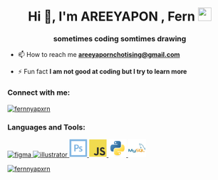 <h1 align="center">Hi 👋, I'm AREEYAPON , Fern <image src = "https://cdn-icons-png.flaticon.com/512/6997/6997662.png](https://cdn-icons-gif.flaticon.com/7931/7931427.gif" target = "iconprofile" width = "30" height = "30"</h1>
<h3 align="center">sometimes coding somtimes drawing</h3>

- 📫 How to reach me **areeyapornchotising@gmail.com**

- ⚡ Fun fact **I am not good at coding but I try to learn more**

<h3 align="left">Connect with me:</h3>
<p align="left">
<a href="https://instagram.com/fernnyapxrn" target="blank"><img align="center" src="https://raw.githubusercontent.com/rahuldkjain/github-profile-readme-generator/master/src/images/icons/Social/instagram.svg" alt="fernnyapxrn" height="30" width="40" /></a>
</p>

<h3 align="left">Languages and Tools:</h3>
<p align="left"> <a href="https://www.figma.com/" target="_blank" rel="noreferrer"> 
  <img src="https://www.vectorlogo.zone/logos/figma/figma-icon.svg" alt="figma" width="40" height="40"/> </a> 
  <a href="https://www.adobe.com/in/products/illustrator.html" target="_blank" rel="noreferrer"> 
  <img src="https://www.vectorlogo.zone/logos/adobe_illustrator/adobe_illustrator-icon.svg" alt="illustrator" width="40" height="40"/> </a> 
  <a href="https://developer.mozilla.org/en-US/docs/Web/JavaScript" target="_blank" rel="noreferrer"> 
  <img src="https://raw.githubusercontent.com/devicons/devicon/master/icons/photoshop/photoshop-line.svg" alt="photoshop" width="40" height="40"/> </a> 
  <a href="https://www.python.org" target="_blank" rel="noreferrer"> 
  <img src="https://raw.githubusercontent.com/devicons/devicon/master/icons/javascript/javascript-original.svg" alt="javascript" width="40" height="40"/> </a> 
  <a href="https://www.mysql.com/" target="_blank" rel="noreferrer"> 
  <img src="https://raw.githubusercontent.com/devicons/devicon/master/icons/python/python-original.svg" alt="python" width="40" height="40"/> </a> 
  <img src="https://raw.githubusercontent.com/devicons/devicon/master/icons/mysql/mysql-original-wordmark.svg" alt="mysql" width="40" height="40"/> </a> 
  <a href="https://www.photoshop.com/en" target="_blank" rel="noreferrer"> </p>
  
<p><img align="center" src="https://github-readme-streak-stats.herokuapp.com/?user=fernnyapxrn&" alt="fernnyapxrn" /></p>

